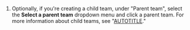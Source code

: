 1. Optionally, if you're creating a child team, under "Parent team", select the **Select a parent team** dropdown menu and click a parent team. For more information about child teams, see "[AUTOTITLE](/organizations/organizing-members-into-teams/about-teams#nested-teams)."
